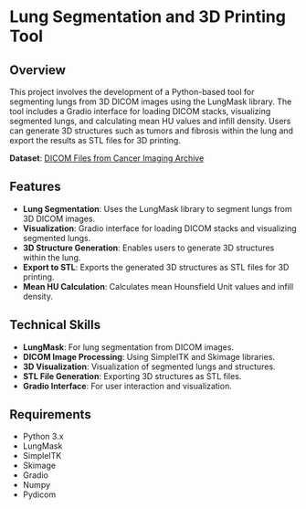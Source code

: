 # Lung Segmentation and 3D Printing Tool

## Overview

This project involves the development of a Python-based tool for segmenting lungs from 3D DICOM images using the LungMask library. The tool includes a Gradio interface for loading DICOM stacks, visualizing segmented lungs, and calculating mean HU values and infill density. Users can generate 3D structures such as tumors and fibrosis within the lung and export the results as STL files for 3D printing.

**Dataset**: [DICOM Files from Cancer Imaging Archive]([https://github.com/username/repository/dataset](https://drive.google.com/drive/folders/1P0pRC4kRtEcam33Q-ulzm368nexF2KKb?usp=drive_link))
## Features

- **Lung Segmentation**: Uses the LungMask library to segment lungs from 3D DICOM images.
- **Visualization**: Gradio interface for loading DICOM stacks and visualizing segmented lungs.
- **3D Structure Generation**: Enables users to generate 3D structures within the lung.
- **Export to STL**: Exports the generated 3D structures as STL files for 3D printing.
- **Mean HU Calculation**: Calculates mean Hounsfield Unit values and infill density.

## Technical Skills

- **LungMask**: For lung segmentation from DICOM images.
- **DICOM Image Processing**: Using SimpleITK and Skimage libraries.
- **3D Visualization**: Visualization of segmented lungs and structures.
- **STL File Generation**: Exporting 3D structures as STL files.
- **Gradio Interface**: For user interaction and visualization.

## Requirements

- Python 3.x
- LungMask
- SimpleITK
- Skimage
- Gradio
- Numpy
- Pydicom

  
   
